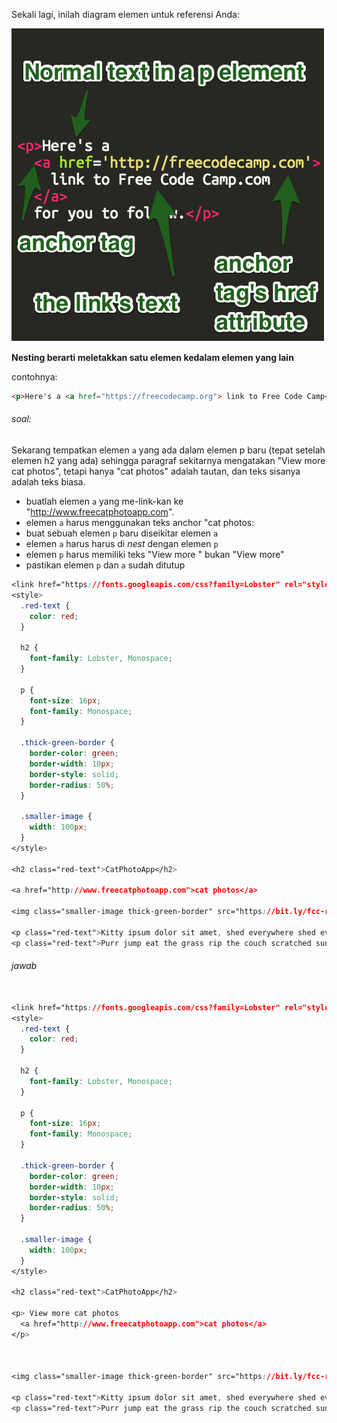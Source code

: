 Sekali lagi, inilah diagram elemen untuk referensi Anda:

![](/assets/hviuZwe.png)

**Nesting berarti meletakkan satu elemen kedalam elemen yang lain**

contohnya:

```html
<p>Here's a <a href="https://freecodecamp.org"> link to Free Code Camp</a> for you to follow.</p>
```



###### soal:

Sekarang tempatkan elemen `a` yang ada dalam elemen p baru \(tepat setelah elemen h2 yang ada\) sehingga paragraf sekitarnya mengatakan "View more cat photos", tetapi hanya "cat photos" adalah tautan, dan teks sisanya adalah teks biasa.

* buatlah elemen `a` yang me-link-kan ke "http://www.freecatphotoapp.com".
* elemen `a` harus menggunakan teks anchor "cat photos:
* buat sebuah elemen `p` baru diseikitar elemen `a`
* elemen `a` harus harus di _nest_ dengan elemen `p`
* elemen `p` harus memiliki teks "View more " bukan "View more"
* pastikan elemen `p` dan `a` sudah ditutup

```css
<link href="https://fonts.googleapis.com/css?family=Lobster" rel="stylesheet" type="text/css">
<style>
  .red-text {
    color: red;
  }

  h2 {
    font-family: Lobster, Monospace;
  }

  p {
    font-size: 16px;
    font-family: Monospace;
  }

  .thick-green-border {
    border-color: green;
    border-width: 10px;
    border-style: solid;
    border-radius: 50%;
  }

  .smaller-image {
    width: 100px;
  }
</style>

<h2 class="red-text">CatPhotoApp</h2>

<a href="http://www.freecatphotoapp.com">cat photos</a>

<img class="smaller-image thick-green-border" src="https://bit.ly/fcc-relaxing-cat" alt="A cute orange cat lying on its back. ">

<p class="red-text">Kitty ipsum dolor sit amet, shed everywhere shed everywhere stretching attack your ankles chase the red dot, hairball run catnip eat the grass sniff.</p>
<p class="red-text">Purr jump eat the grass rip the couch scratched sunbathe, shed everywhere rip the couch sleep in the sink fluffy fur catnip scratched.</p>
```



###### jawab

```css

<link href="https://fonts.googleapis.com/css?family=Lobster" rel="stylesheet" type="text/css">
<style>
  .red-text {
    color: red;
  }

  h2 {
    font-family: Lobster, Monospace;
  }

  p {
    font-size: 16px;
    font-family: Monospace;
  }

  .thick-green-border {
    border-color: green;
    border-width: 10px;
    border-style: solid;
    border-radius: 50%;
  }

  .smaller-image {
    width: 100px;
  }
</style>

<h2 class="red-text">CatPhotoApp</h2>

<p> View more cat photos
  <a href="http://www.freecatphotoapp.com">cat photos</a>
</p>



<img class="smaller-image thick-green-border" src="https://bit.ly/fcc-relaxing-cat" alt="A cute orange cat lying on its back. ">

<p class="red-text">Kitty ipsum dolor sit amet, shed everywhere shed everywhere stretching attack your ankles chase the red dot, hairball run catnip eat the grass sniff.</p>
<p class="red-text">Purr jump eat the grass rip the couch scratched sunbathe, shed everywhere rip the couch sleep in the sink fluffy fur catnip scratched.</p>

```





